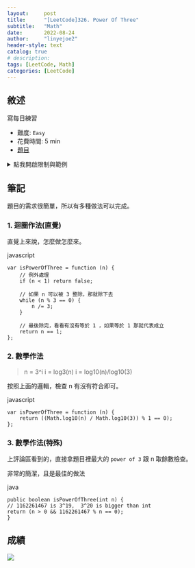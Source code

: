 ```yaml
---
layout:     post
title:      "[LeetCode]326. Power Of Three"
subtitle:   "Math"
date:       2022-08-24
author:     "linyejoe2"
header-style: text
catalog: true
# description: 
tags: [LeetCode, Math]
categories: [LeetCode]
---
```


## 敘述

寫每日練習

+ 難度: `Easy`
+ 花費時間: 5 min
+ [題目](https://leetcode.com/problems/power-of-three/)


<!--more-->

<details><summary>點我開啟限制與範例</summary>
    <pre>

**限制:**

-   `-231 <= n <= 231 - 1`

**Example 1:**

```=
Input: n = 27
Output: true
```

**Example 2:**

```=
Input: n = 0
Output: false
```

**Example 3:**

```=
Input: n = 9
Output: true
```
</pre></details>

## 筆記

題目的需求很簡單，所以有多種做法可以完成。

### 1. 迴圈作法(直覺)

直覺上來說，怎麼做怎麼來。

javascript
```javascript=
var isPowerOfThree = function (n) {
    // 例外處理
    if (n < 1) return false;

    // 如果 n 可以被 3 整除，那就除下去
    while (n % 3 == 0) {
        n /= 3;
    }

    // 最後除完，看看有沒有等於 1 ，如果等於 1 那就代表成立
    return n == 1;
};
```

### 2. 數學作法

> n = 3^i
> i = log3(n)
> i = log10(n)/log10(3)

按照上面的邏輯，檢查 n 有沒有符合即可。

javascript
```javascript=
var isPowerOfThree = function (n) {
    return ((Math.log10(n) / Math.log10(3)) % 1 == 0);
};
```

### 3. 數學作法(特殊)

上評論區看到的，直接拿題目裡最大的 `power of 3` 跟 n 取餘數檢查。

非常的簡潔，且是最佳的做法

java
```java=
public boolean isPowerOfThree(int n) {
// 1162261467 is 3^19,  3^20 is bigger than int
return (n > 0 && 1162261467 % n == 0);
}
```

## 成績

![](https://i.imgur.com/Aq2G1BX.png)

<details style='display:none;'><summary>點我開啟舊寫法/失敗寫法</summary>
<pre></pre></details>

<!-- ##### 參考資料 -->